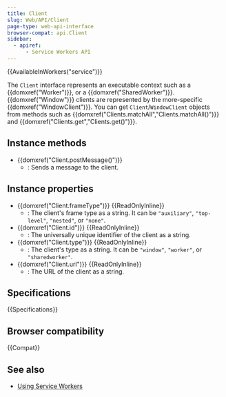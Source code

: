 ```yaml
---
title: Client
slug: Web/API/Client
page-type: web-api-interface
browser-compat: api.Client
sidebar:
  - apiref:
      - Service Workers API
---
```


{{AvailableInWorkers("service")}}

The `Client` interface represents an executable context such as a {{domxref("Worker")}}, or a {{domxref("SharedWorker")}}. {{domxref("Window")}} clients are represented by the more-specific {{domxref("WindowClient")}}. You can get `Client`/`WindowClient` objects from methods such as {{domxref("Clients.matchAll","Clients.matchAll()")}} and {{domxref("Clients.get","Clients.get()")}}.

## Instance methods

- {{domxref("Client.postMessage()")}}
  - : Sends a message to the client.

## Instance properties

- {{domxref("Client.frameType")}} {{ReadOnlyInline}}
  - : The client's frame type as a string. It can be `"auxiliary"`, `"top-level"`, `"nested"`, or `"none"`.
- {{domxref("Client.id")}} {{ReadOnlyInline}}
  - : The universally unique identifier of the client as a string.
- {{domxref("Client.type")}} {{ReadOnlyInline}}
  - : The client's type as a string. It can be `"window"`, `"worker"`, or `"sharedworker"`.
- {{domxref("Client.url")}} {{ReadOnlyInline}}
  - : The URL of the client as a string.

## Specifications

{{Specifications}}

## Browser compatibility

{{Compat}}

## See also

- [Using Service Workers](/en-US/docs/Web/API/Service_Worker_API/Using_Service_Workers)
